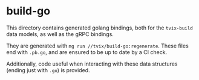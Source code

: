 # build-go

This directory contains generated golang bindings, both for the `tvix-build`
data models, as well as the gRPC bindings.

They are generated with `mg run //tvix/build-go:regenerate`.
These files end with `.pb.go`, and are ensured to be up to date by a CI check.

Additionally, code useful when interacting with these data structures
(ending just with `.go`) is provided.
